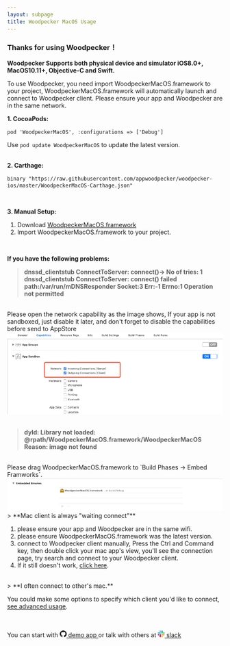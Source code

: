 ```yaml
---
layout: subpage
title: Woodpecker MacOS Usage
---
```



<h3 class="index-h3">Thanks for using Woodpecker！</h3>

**Woodpecker Supports both physical device and simulator iOS8.0+, MacOS10.11+, Objective-C and Swift.**

To use Woodpecker, you need import WoodpeckerMacOS.framework to your project, WoodpeckerMacOS.framework will automatically launch and connect to Woodpecker client. Please ensure your app and Woodpecker are in the same network.

**1. CocoaPods:**

```
pod 'WoodpeckerMacOS', :configurations => ['Debug']
```
Use `pod update WoodpeckerMacOS` to update the latest version.
<br/>
<br/>

**2. Carthage:**

```
binary "https://raw.githubusercontent.com/appwoodpecker/woodpecker-ios/master/WoodpeckerMacOS-Carthage.json"
```
<br/>

**3. Manual Setup:**

1. Download <a href="/assets/framework/WoodpeckerMacOS.framework.zip">WoodpeckerMacOS.framework</a>
2. Import WoodpeckerMacOS.framework to your project.

<br/>

**If you have the following problems:**

> **dnssd_clientstub ConnectToServer: connect()-> No of tries: 1**
> **dnssd_clientstub ConnectToServer: connect() failed path:/var/run/mDNSResponder Socket:3 Err:-1 Errno:1 Operation not permitted**

<br/>
Please open the network capability as the image shows, If your app is not sandboxed, just disable it later, and don't forget to disable the capabilities before send to AppStore

<img src="/assets/img/macnetwork.png"/>
<br/>
<br/>

> **dyld: Library not loaded: @rpath/WoodpeckerMacOS.framework/WoodpeckerMacOS
Reason: image not found**

<br/>
Please drag WoodpeckerMacOS.framework to `Build Phases -> Embed Framworks`.

<img src="/assets/img/embedframeworkmac.png"/>
<br/>
> **Mac client is always "waiting connect"**

1. please ensure your app and Woodpecker are in the same wifi.
2. please ensure WoodpeckerMacOS.framework was the latest version.
3. connect to Woodpecker client manually, Press the Ctrl and Command key, then double click your mac app's view, you'll see the connection page, try search and connect to your Woodpecker client.
4. If it still doesn't work, <a href="/contact.html">click here</a>.

<br/>
> **I often connect to other's mac.**

 You could make some options to specify which client you'd like to connect, <a href="/connection.html">see advanced usage</a>.

<br/>
<br/>
You can start with <a href="https://github.com/appwoodpecker/woodpecker-ios"><img src="/assets/img/logo_github.png" width="16" heigh="16"/> demo app </a>or talk with others at 
<a href="https://join.slack.com/t/woodpeckerapp/shared_invite/enQtNjMzMTY3MDczMDA4LTM4NTQ5OGRjMTIxZWMxMDdmZmVlNjQ4NjRhZmQ3YTE0NzFkMDBmNGE5NmE2MzRjMjYzZjk2Yzk5OGNjNDUwMTM"> 
	<img src="/assets/img/logo_slack.png" width="16" heigh="16"/> slack
</a>
<br/>
<br/>
<br/>



